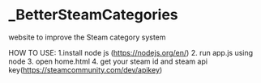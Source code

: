 # _BetterSteamCategories
website to improve the Steam category system

HOW TO USE:
  1.install node js (https://nodejs.org/en/)
  2. run app.js using node
  3. open home.html
  4. get your steam id and steam api key(https://steamcommunity.com/dev/apikey)
